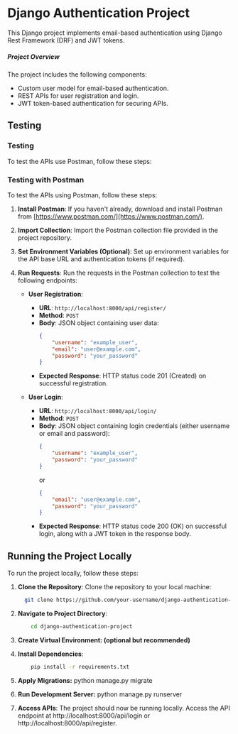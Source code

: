 # Django Authentication Project

This Django project implements email-based authentication using Django Rest Framework (DRF) and JWT tokens.

##### Project Overview

The project includes the following components:
- Custom user model for email-based authentication.
- REST APIs for user registration and login.
- JWT token-based authentication for securing APIs.

## Testing

### Testing

To test the APIs use Postman, follow these steps:
### Testing with Postman

To test the APIs using Postman, follow these steps:

1. **Install Postman**: If you haven't already, download and install Postman from [https://www.postman.com/](https://www.postman.com/).

2. **Import Collection**: Import the Postman collection file provided in the project repository.

3. **Set Environment Variables (Optional)**: Set up environment variables for the API base URL and authentication tokens (if required).

4. **Run Requests**: Run the requests in the Postman collection to test the following endpoints:

    - **User Registration**:
        - **URL**: `http://localhost:8000/api/register/`
        - **Method**: `POST`
        - **Body**: JSON object containing user data:
            ```json
            {
                "username": "example_user",
                "email": "user@example.com",
                "password": "your_password"
            }
            ```
        - **Expected Response**: HTTP status code 201 (Created) on successful registration.

    - **User Login**:
        - **URL**: `http://localhost:8000/api/login/`
        - **Method**: `POST`
        - **Body**: JSON object containing login credentials (either username or email and password):
            ```json
            {
                "username": "example_user",
                "password": "your_password"
            }
            ```
            or
            ```json
            {
                "email": "user@example.com",
                "password": "your_password"
            }
            ```
        - **Expected Response**: HTTP status code 200 (OK) on successful login, along with a JWT token in the response body.



## Running the Project Locally

To run the project locally, follow these steps:

1. **Clone the Repository**: Clone the repository to your local machine:

   ```bash
     git clone https://github.com/your-username/django-authentication-project.git
   
2. **Navigate to Project Directory**:
    ```bash
        cd django-authentication-project
    
4. **Create Virtual Environment: (optional but recommended)**
5. **Install Dependencies**:
    ```bash
        pip install -r requirements.txt
   
7. **Apply Migrations:**
    python manage.py migrate

8. **Run Development Server:**
    python manage.py runserver

8. **Access APIs**:
The project should now be running locally. Access the API endpoint at http://localhost:8000/api/login or http://localhost:8000/api/register.

